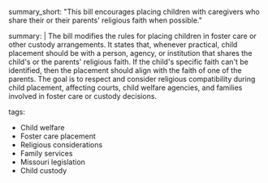 summary_short: "This bill encourages placing children with caregivers who share their or their parents' religious faith when possible."

summary: |
  The bill modifies the rules for placing children in foster care or other custody arrangements. It states that, whenever practical, child placement should be with a person, agency, or institution that shares the child's or the parents' religious faith. If the child's specific faith can't be identified, then the placement should align with the faith of one of the parents. The goal is to respect and consider religious compatibility during child placement, affecting courts, child welfare agencies, and families involved in foster care or custody decisions.

tags:
  - Child welfare
  - Foster care placement
  - Religious considerations
  - Family services
  - Missouri legislation
  - Child custody
